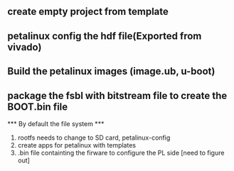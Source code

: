 ## create empty project from template 
## petalinux config the hdf file(Exported from vivado)
## Build the petalinux images (image.ub, u-boot)
## package the fsbl with bitstream file to create the BOOT.bin file
*** By default the file system ***
1. rootfs needs to change to SD card, petalinux-config
2. create apps for petalinux with templates
3. .bin file containting the firware to configure the PL side [need to figure out]